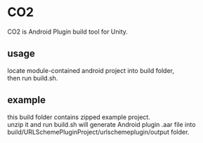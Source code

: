 # CO2

CO2 is Android Plugin build tool for Unity.

## usage

locate module-contained android project into build folder,  
then run build.sh.



## example

this build folder contains zipped example project.  
unzip it and run build.sh will generate Android plugin .aar file into build/URLSchemePluginProject/urlschemeplugin/output folder.